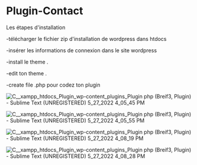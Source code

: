 # Plugin-Contact

Les étapes d'installation

-télécharger le fichier zip d'installation de wordpress dans htdocs

-insérer les informations de connexion dans le site wordpress

-install le theme .

-edit ton theme .

-create file .php pour codez ton plugin

![C__xampp_htdocs_Plugin_wp-content_plugins_Plugin php (Breif3, Plugin) - Sublime Text (UNREGISTERED) 5_27_2022 4_05_45 PM](https://user-images.githubusercontent.com/93975448/170727137-9d07b325-3a05-4a61-8c1f-cb08bb68cc6a.png)




![C__xampp_htdocs_Plugin_wp-content_plugins_Plugin php (Breif3, Plugin) - Sublime Text (UNREGISTERED) 5_27_2022 4_05_55 PM](https://user-images.githubusercontent.com/93975448/170727166-2b093bb4-243d-4e8a-ad48-07a637190089.png)



![C__xampp_htdocs_Plugin_wp-content_plugins_Plugin php (Breif3, Plugin) - Sublime Text (UNREGISTERED) 5_27_2022 4_08_19 PM](https://user-images.githubusercontent.com/93975448/170727365-f2a6e152-8b16-4abd-8051-02850af03415.png)



![C__xampp_htdocs_Plugin_wp-content_plugins_Plugin php (Breif3, Plugin) - Sublime Text (UNREGISTERED) 5_27_2022 4_08_28 PM](https://user-images.githubusercontent.com/93975448/170727379-35e2fa26-78e7-41cf-bbac-90c49afdd33c.png)
